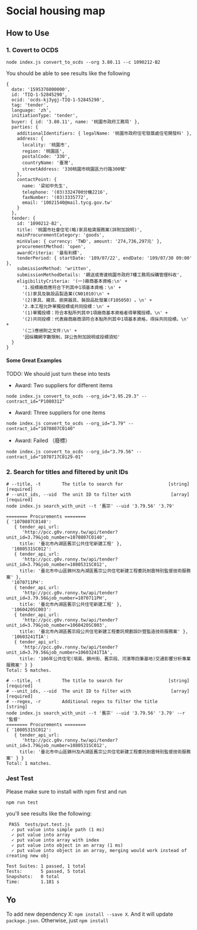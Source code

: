 # Social housing map

## How to Use

### 1. Covert to OCDS

```shell
node index.js convert_to_ocds --org 3.80.11 --c 1090212-B2
```

You should be able to see results like the following

```shell
{
  date: '1595376000000',
  id: 'TIQ-1-52845290',
  ocid: 'ocds-kj3ygj-TIQ-1-52845290',
  tag: 'tender',
  language: 'zh',
  initiationType: 'tender',
  buyer: { id: '3.80.11', name: '桃園市政府工務局' },
  parties: {
    additionalIdentifiers: { legalName: '桃園市政府住宅發展處住宅開發科' },
    address: {
      locality: '桃園市',
      region: '桃園區',
      postalCode: '330',
      countryName: '臺灣',
      streetAddress: '330桃園市桃園區力行路300號'
    },
    contactPoint: {
      name: '梁如中先生',
      telephone: '(03)3324700分機2216',
      faxNumber: '(03)3335772',
      email: '10021540@mail.tycg.gov.tw'
    }
  },
  tender: {
    id: '1090212-B2',
    title: '桃園市社會住宅(略)家具租賃服務案(詳附加說明)',
    mainProcurementCategory: 'goods',
    minValue: { currency: 'TWD', amount: '274,736,297元' },
    procurementMethod: 'open',
    awardCriteria: '最有利標',
    tenderPeriod: { startDate: '109/07/22', endDate: '109/07/30 09:00' },
    submissionMethod: 'written',
    submissionMethodDetails: '親送或寄達桃園市政府7樓工務局採購管理科收',
    eligibilityCriteria: '(一)廠商基本資格:\n' +
      '1.投標廠商應符合下列其中1項基本資格：\n' +
      '(1)家具及裝設品製造業(CN01010)\n' +
      '(2)家具、寢具、廚房器具、裝設品批發業(F105050) 。\n' +
      '2.本工程允許單獨投標或共同投標：\n' +
      '(1)單獨投標：符合本點所列其中1項廠商基本資格者得單獨投標。\n' +
      '(2)共同投標：代表廠商廠商須符合本點所列其中1項基本資格，得採共同投標。\n' +
      '(二)應檢附之文件:\n' +
      '因採購網字數限制，詳公告附加說明或投標須知'
  }
}
```

#### Some Great Examples

TODO: We should just turn these into tests

- Award: Two suppliers for different items

```shell
node index.js convert_to_ocds --org_id="3.95.29.3" --contract_id="P1080312"
```

- Award: Three suppliers for one items

```shell
node index.js convert_to_ocds --org_id="3.79" --contract_id="1070807C0140"
```

- Award: Failed （廢標）

```shell
node index.js convert_to_ocds --org_id="3.79.56" --contract_id="1070717C0129-01"
```

### 2. Search for titles and filtered by unit IDs

```shell
# --title, -t        The title to search for                 [string] [required]
# --unit_ids, --uid  The unit ID to filter with               [array] [required]
node index.js search_with_unit --t '舊宗' --uid '3.79.56' '3.79'

======== Procurements ========
{ '1070807C0140':
   { tender_api_url:
      'http://pcc.g0v.ronny.tw/api/tender?unit_id=3.79&job_number=1070807C0140',
     title: '臺北市內湖區舊宗公共住宅新建工程' },
  '1080531SC012':
   { tender_api_url:
      'http://pcc.g0v.ronny.tw/api/tender?unit_id=3.79&job_number=1080531SC012',
     title: '臺北市中山區錦州及內湖區舊宗公共住宅新建工程委託耐震特別監督技術服務案' },
  '1070711PH':
   { tender_api_url:
      'http://pcc.g0v.ronny.tw/api/tender?unit_id=3.79.56&job_number=1070711PH',
     title: '臺北市內湖區舊宗公共住宅新建工程' },
  '1060420SC003':
   { tender_api_url:
      'http://pcc.g0v.ronny.tw/api/tender?unit_id=3.79&job_number=1060420SC003',
     title: '臺北市內湖區舊宗段公共住宅新建工程委託規劃設計暨監造技術服務案' },
  '10603241TIA':
   { tender_api_url:
      'http://pcc.g0v.ronny.tw/api/tender?unit_id=3.79.56&job_number=10603241TIA',
     title: '106年公共住宅(培英、錦州街、舊宗段、河濱等四筆基地)交通影響分析專業服務案' } }
Total: 5 matches.

# --title, -t        The title to search for                 [string] [required]
# --unit_ids, --uid  The unit ID to filter with               [array] [required]
# --regex, -r        Additional regex to filter the title               [string]
node index.js search_with_unit --t '舊宗' --uid '3.79.56' '3.79' --r '監督'
======== Procurements ========
{ '1080531SC012':
   { tender_api_url:
      'http://pcc.g0v.ronny.tw/api/tender?unit_id=3.79&job_number=1080531SC012',
     title: '臺北市中山區錦州及內湖區舊宗公共住宅新建工程委託耐震特別監督技術服務案' } }
Total: 1 matches.
```

### Jest Test

Please make sure to install with npm first and run

```shell
npm run test
```

you'll see results like the following:  

```shell
 PASS  tests/put.test.js
  ✓ put value into simple path (1 ms)
  ✓ put value into array
  ✓ put value into array with index
  ✓ put value into object in an array (1 ms)
  ✓ put value into object in an array, merging would work instead of creating new obj

Test Suites: 1 passed, 1 total
Tests:       5 passed, 5 total
Snapshots:   0 total
Time:        1.181 s
```

## Yo

To add new dependency X: `npm install --save X`. And it will update `package.json`.
Otherwise, just `npm install`
